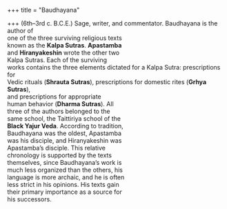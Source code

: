 +++
title = "Baudhayana"

+++
(6th–3rd c. B.C.E.) Sage, writer, and commentator. Baudhayana is the author of  
one of the three surviving religious texts  
known as the **Kalpa Sutras**. **Apastamba**  
and **Hiranyakeshin** wrote the other two  
Kalpa Sutras. Each of the surviving  
works contains the three elements dictated for a Kalpa Sutra: prescriptions for  
Vedic rituals (**Shrauta Sutras**), prescriptions for domestic rites (**Grhya Sutras**),  
and prescriptions for appropriate  
human behavior (**Dharma Sutras**). All  
three of the authors belonged to the  
same school, the Taittiriya school of the  
**Black Yajur Veda**. According to tradition,  
Baudhayana was the oldest, Apastamba  
was his disciple, and Hiranyakeshin was  
Apastamba’s disciple. This relative  
chronology is supported by the texts  
themselves, since Baudhayana’s work is  
much less organized than the others, his  
language is more archaic, and he is often  
less strict in his opinions. His texts gain  
their primary importance as a source for  
his successors.